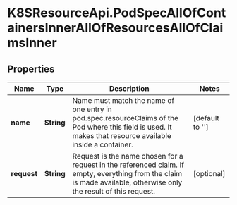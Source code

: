 # K8SResourceApi.PodSpecAllOfContainersInnerAllOfResourcesAllOfClaimsInner

## Properties

Name | Type | Description | Notes
------------ | ------------- | ------------- | -------------
**name** | **String** | Name must match the name of one entry in pod.spec.resourceClaims of the Pod where this field is used. It makes that resource available inside a container. | [default to &#39;&#39;]
**request** | **String** | Request is the name chosen for a request in the referenced claim. If empty, everything from the claim is made available, otherwise only the result of this request. | [optional] 



